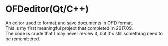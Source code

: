 # OFDeditor(Qt/C++)
An editor used to format and save documents in OFD format.  
This is my first meaningful project that completed in 2017.09.  
The code is crude that I may never review it, but it's still something need to be remembered.
